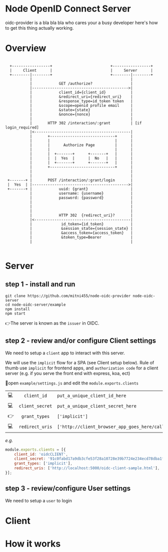 # Node OpenID Connect Server 

oidc-provider is a bla bla bla who cares your a busy developer here's how to get this thing actually working.

# Overview
```
                                                                      
  +-----------------+                          +-----------------+    
  |     Client      |                          |     Server      |    
  +--------|--------+                          +--------|--------+    
           |                                            |             
           |            GET /authorize?                 |             
           |------------------------------------------->|             
           |            client_id={client_id}           |             
           |            &redirect_uri={redirect_uri}    |             
           |            &response_type=id_token token   |             
           |            &scope=openid profile email     |             
           |            &state={state}                  |             
           |            &nonce={nonce}                  |             
           |                                            |             
           |       HTTP 302 /interaction/:grant         | [if login_required]            
           |<-------------------------------------------|             
           |       +-----------------------------+      |             
           |       |                             |      |             
           |       |      Authorize Page         |      |             
           |       |                             |      |             
           |       |  +-------+      +-------+   |      |             
           |       |  |  Yes  |      |  No   |   |      |             
           |       |  +-------+      +-------+   |      |             
           |       +-----------------------------+      |             
           |                                            |             
           |                                            |             
 +-------+ |       POST /interaction/:grant/login       |             
 |  Yes  | |------------------------------------------->|             
 +-------+ |            uuid: {grant}                   |             
           |            username: {username}            |             
           |            password: {password}            |             
           |                                            | 
           |                                            |            
           |                                            |             
           |            HTTP 302  {redirect_uri}?       |             
           |<-------------------------------------------|             
           |             id_token={id_token}            |             
           |             &session_state={session_state} |             
           |             &access_token={access_token}   |
           |             &token_type=Bearer             |           
           |                                            |           
           
```

# Server
## step 1 - install and run
```
git clone https://github.com/mitni455/node-oidc-provider node-oidc-server 
cd node-oidc-server/example
npm install
npm start
```

👉The server is known as the `issuer` in OIDC. 

## step 2 - review and/or configure Client settings
We need to setup a `client` app to interact with this server. 

We will use the `implicit` flow for a SPA (see Client setup below). Rule of thumb use `implicit` for frontend apps, and `authorization code` for a client server (e.g. if you serve the front end with express, koa, ect)

👻open `example/settings.js` and edit the `module.exports.clients`

|     |                 |       |
| --- |:---------------:| ----- |
| 💻  | `client_id`     | `put_a_unique_client_id_here` 
| 💻  | `client_secret` | `put_a_unique_client_secret_here`
| 👉  | `grant_types`   | `['implicit']`
| 💻  | `redirect_uris` | `['http://client_browser_app_goes_here/callback_handler_page.html']` 


*e.g.* 
``` javascript
module.exports.clients = [{
    client_id: 'oidcCLIENT',
    client_secret: '91c0fabd17a9db3cfe53f28a10728e39b7724e234ecd78dba1fb05b909fb4ed98c476afc50a634d52808ad3cb2ea744bc8c3b45b7149ec459b5c416a6e8db242',
    grant_types: ['implicit'],
    redirect_uris: ['http://localhost:5000/oidc-client-sample.html'],
}];
```


## step 3 - review/configure User settings
We need to setup a `user` to login 



# Client

# How it works 


